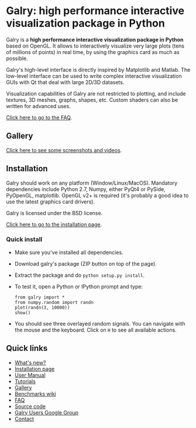 Galry: high performance interactive visualization package in Python
===================================================================

Galry is a **high performance interactive visualization package in 
Python** based on OpenGL.
It allows to interactively visualize very large plots (tens of millions of
points) in real time, by using the graphics card as much as possible.

Galry's high-level interface is directly inspired by Matplotlib and Matlab.
The low-level interface can be used to write complex interactive visualization
GUIs with Qt that deal with large 2D/3D datasets.

Visualization capabilities of Galry are not restricted to plotting, and 
include textures, 3D meshes, graphs, shapes, etc. Custom shaders can also be
written for advanced uses.

[Click here to go to the FAQ](https://github.com/rossant/galry/blob/master/docs/faq.md).


Gallery
-------

[Click here to see some screenshots and videos](https://github.com/rossant/galry/blob/master/docs/gallery.md).


Installation
------------

Galry should work on any platform (Window/Linux/MacOS).
Mandatory dependencies include Python 2.7, Numpy, either PyQt4 or PySide,
PyOpenGL, matplotlib. OpenGL v2+ is required (it's probably a good idea to
use the latest graphics card drivers).

Galry is licensed under the BSD license.


[Click here to go to the installation page](https://github.com/rossant/galry/wiki/Installation).

### Quick install

  * Make sure you've installed all dependencies.
  * Download galry's package (ZIP button on top of the page).
  * Extract the package and do `python setup.py install`.
  * To test it, open a Python or IPython prompt and type:
    
        from galry import *
        from numpy.random import randn
        plot(randn(3, 10000))
        show()
    
  * You should see three overlayed random signals. You can navigate with the
    mouse and the keyboard. Click on `H` to see all available actions.


Quick links
-----------

  * [What's new?](https://github.com/rossant/galry/blob/master/CHANGES.md)
  * [Installation page](https://github.com/rossant/galry/wiki/Installation)
  * [User Manual](https://github.com/rossant/galry/blob/master/docs/manual.md)
  * [Tutorials](https://github.com/rossant/galry/tree/master/tutorials)
  * [Gallery](https://github.com/rossant/galry/blob/master/docs/gallery.md)
  * [Benchmarks wiki](https://github.com/rossant/galry/wiki/Benchmarks)
  * [FAQ](https://github.com/rossant/galry/blob/master/docs/faq.md)
  * [Source code](https://github.com/rossant/galry)
  * [Galry Users Google Group](https://groups.google.com/forum/?fromgroups#!forum/galry-users)
  * [Contact](http://cyrille.rossant.net)
  
  
